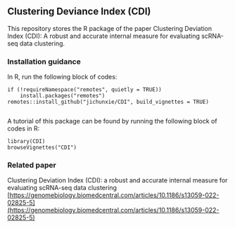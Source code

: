 ## Clustering Deviance Index (CDI)

This repository stores the R package of the paper Clustering Deviation Index (CDI): A robust and
accurate internal measure for evaluating scRNA-seq data clustering. 

### Installation guidance

In R, run the following block of codes:

```
if (!requireNamespace("remotes", quietly = TRUE))
    install.packages("remotes")
remotes::install_github("jichunxie/CDI", build_vignettes = TRUE) 


```

A tutorial of this package can be found by running the following block of codes in R:

```
library(CDI)
browseVignettes("CDI")
```
### Related paper
Clustering Deviation Index (CDI): a robust and accurate internal measure for evaluating scRNA-seq data clustering
[https://genomebiology.biomedcentral.com/articles/10.1186/s13059-022-02825-5](https://genomebiology.biomedcentral.com/articles/10.1186/s13059-022-02825-5)


